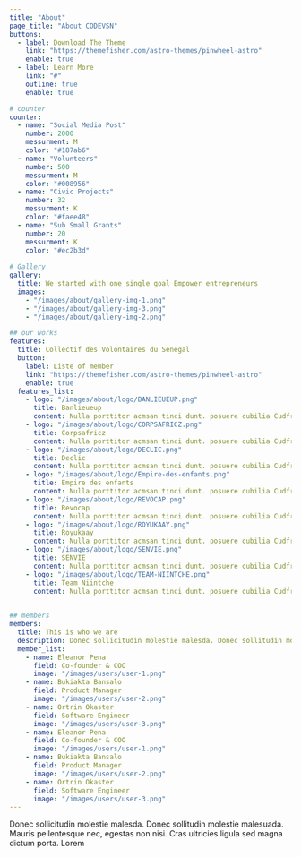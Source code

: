 ```yaml
---
title: "About"
page_title: "About CODEVSN"
buttons:
  - label: Download The Theme
    link: "https://themefisher.com/astro-themes/pinwheel-astro"
    enable: true
  - label: Learn More
    link: "#"
    outline: true
    enable: true

# counter
counter:
  - name: "Social Media Post"
    number: 2000
    messurment: M
    color: "#187ab6"
  - name: "Volunteers"
    number: 500
    messurment: M
    color: "#008956"
  - name: "Civic Projects"
    number: 32
    messurment: K
    color: "#faee48"
  - name: "Sub Small Grants"
    number: 20
    messurment: K
    color: "#ec2b3d"
    
# Gallery
gallery:
  title: We started with one single goal Empower entrepreneurs
  images:
    - "/images/about/gallery-img-1.png"
    - "/images/about/gallery-img-3.png"
    - "/images/about/gallery-img-2.png"

## our works
features:
  title: Collectif des Volontaires du Senegal
  button:
    label: Liste of member
    link: "https://themefisher.com/astro-themes/pinwheel-astro"
    enable: true
  features_list:
    - logo: "/images/about/logo/BANLIEUEUP.png"
      title: Banlieueup
      content: Nulla porttitor acmsan tinci dunt. posuere cubilia Cudfrae Donec velit neque, autor sit amet aliuam vel
    - logo: "/images/about/logo/CORPSAFRICZ.png"
      title: Corpsafricz
      content: Nulla porttitor acmsan tinci dunt. posuere cubilia Cudfrae Donec velit neque, autor sit amet aliuam vel
    - logo: "/images/about/logo/DECLIC.png"
      title: Declic
      content: Nulla porttitor acmsan tinci dunt. posuere cubilia Cudfrae Donec velit neque, autor sit amet aliuam vel
    - logo: "/images/about/logo/Empire-des-enfants.png"
      title: Empire des enfants
      content: Nulla porttitor acmsan tinci dunt. posuere cubilia Cudfrae Donec velit neque, autor sit amet aliuam vel
    - logo: "/images/about/logo/REVOCAP.png"
      title: Revocap
      content: Nulla porttitor acmsan tinci dunt. posuere cubilia Cudfrae Donec velit neque, autor sit amet aliuam vel
    - logo: "/images/about/logo/ROYUKAAY.png"
      title: Royukaay
      content: Nulla porttitor acmsan tinci dunt. posuere cubilia Cudfrae Donec velit neque, autor sit amet aliuam vel
    - logo: "/images/about/logo/SENVIE.png"
      title: SENVIE
      content: Nulla porttitor acmsan tinci dunt. posuere cubilia Cudfrae Donec velit neque, autor sit amet aliuam vel
    - logo: "/images/about/logo/TEAM-NIINTCHE.png"
      title: Team Niintche
      content: Nulla porttitor acmsan tinci dunt. posuere cubilia Cudfrae Donec velit neque, autor sit amet aliuam vel
    

## members
members:
  title: This is who we are
  description: Donec sollicitudin molestie malesda. Donec sollitudin mol estie ultricies ligula sed magna dictum
  member_list:
    - name: Eleanor Pena
      field: Co-founder & COO
      image: "/images/users/user-1.png"
    - name: Bukiakta Bansalo
      field: Product Manager
      image: "/images/users/user-2.png"
    - name: Ortrin Okaster
      field: Software Engineer
      image: "/images/users/user-3.png"
    - name: Eleanor Pena
      field: Co-founder & COO
      image: "/images/users/user-1.png"
    - name: Bukiakta Bansalo
      field: Product Manager
      image: "/images/users/user-2.png"
    - name: Ortrin Okaster
      field: Software Engineer
      image: "/images/users/user-3.png"
---
```

Donec sollicitudin molestie malesda. Donec sollitudin molestie malesuada. Mauris pellentesque nec, egestas non nisi. Cras ultricies ligula sed magna dictum porta. Lorem
